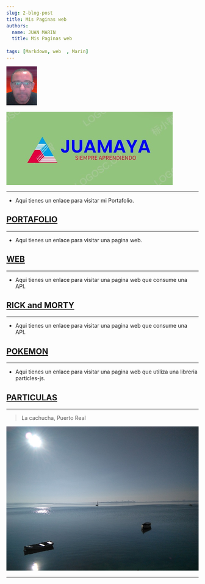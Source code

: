 ```yaml
---
slug: 2-blog-post
title: Mis Paginas web
authors:
  name: JUAN MARIN
  title: Mis Paginas web

tags: [Markdown, web  , Marin]
---
```


![juan](../static/img-png/juan3.png)

![logo](./imagenes/logo.jpg)

---

- Aqui tienes un enlace para visitar mi Portafolio.

[PORTAFOLIO](https://juamaya.github.io/portafolio)
---

---

- Aqui tienes un enlace para visitar una pagina web. 

[WEB](https://juamaya.github.io/web)
---

---

- Aqui tienes un enlace para visitar una pagina web que consume una API. 

[RICK and MORTY](https://juamaya.github.io/morty)
---

---

- Aqui tienes un enlace para visitar una pagina web que consume una API. 

[POKEMON](https://juamaya.github.io/pokemon)
---

---

- Aqui tienes un enlace para visitar una pagina web que utiliza una libreria particles-js. 

[PARTICULAS](https://juamaya.github.io/particulas)
---

---

> La cachucha, Puerto Real

![Puerto-real](../static/img-blog/puerto-real.jpg)

---
 